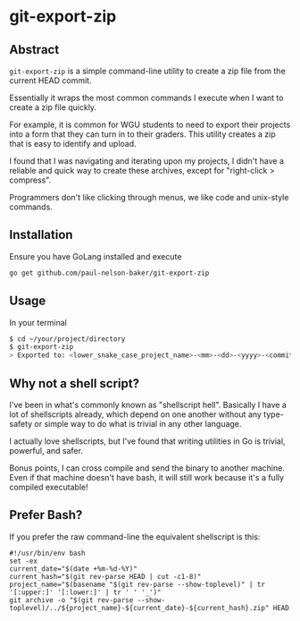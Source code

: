 # git-export-zip

## Abstract

`git-export-zip` is a simple command-line utility to
create a zip file from the current HEAD commit.

Essentially it wraps the most common commands I execute
when I want to create a zip file quickly.

For example, it is common for WGU students to need to
export their projects into a form that they can turn in
to their graders. This utility creates a zip that is
easy to identify and upload.

I found that I was navigating and iterating upon my
projects, I didn't have a reliable and quick way to
create these archives, except for "right-click > compress".

Programmers don't like clicking through menus, we
like code and unix-style commands.

## Installation

Ensure you have GoLang installed and execute
```bash
go get github.com/paul-nelson-baker/git-export-zip
```

## Usage

In your terminal
```bash
$ cd ~/your/project/directory
$ git-export-zip
> Exported to: <lower_snake_case_project_name>-<mm>-<dd>-<yyyy>-<commit hash>.zip
```
## Why not a shell script?
I've been in what's commonly known as "shellscript hell".
Basically I have a lot of shellscripts already, which
depend on one another without any type-safety or simple
way to do what is trivial in any other language.

I actually love shellscripts, but I've found that
writing utilities in Go is trivial, powerful, and
safer.

Bonus points, I can cross compile and send the
binary to another machine. Even if that machine
doesn't have bash, it will still work because it's
a fully compiled executable!

## Prefer Bash?
If you prefer the raw command-line the equivalent
shellscript is this:

```
#!/usr/bin/env bash
set -ex
current_date="$(date +%m-%d-%Y)"
current_hash="$(git rev-parse HEAD | cut -c1-8)"
project_name="$(basename "$(git rev-parse --show-toplevel)" | tr '[:upper:]' '[:lower:]' | tr ' ' '_')"
git archive -o "$(git rev-parse --show-toplevel)/../${project_name}-${current_date}-${current_hash}.zip" HEAD
```
